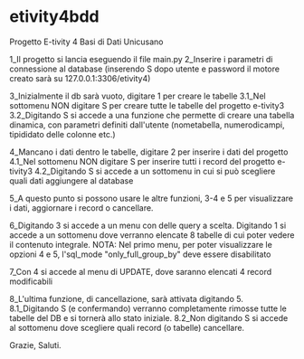 # etivity4bdd
Progetto E-tivity 4 Basi di Dati Unicusano

1_Il progetto si lancia eseguendo il file main.py
2_Inserire i parametri di connessione al database (inserendo S dopo utente e password il motore creato sarà su 127.0.0.1:3306/etivity4)

3_Inizialmente il db sarà vuoto, digitare 1 per creare le tabelle
  3.1_Nel sottomenu NON digitare S per creare tutte le tabelle del progetto e-tivity3
  3.2_Digitando S si accede a una funzione che permette di creare una tabella dinamica, con parametri definiti dall'utente (nometabella, numerodicampi, tipididato delle colonne etc.)

4_Mancano i dati dentro le tabelle, digitare 2 per inserire i dati del progetto
  4.1_Nel sottomenu NON digitare S per inserire tutti i record del progetto e-tivity3
  4.2_Digitando S si accede a un sottomenu in cui si può scegliere quali dati aggiungere al database
  
5_A questo punto si possono usare le altre funzioni, 3-4 e 5 per visualizzare i dati, aggiornare i record o cancellare.

6_Digitando 3 si accede a un menu con delle query a scelta. Digitando 1 si accede a un sottomenu dove verranno elencate 8 tabelle di cui poter vedere il contenuto integrale.
NOTA: Nel primo menu, per poter visualizzare le opzioni 4 e 5, l'sql_mode "only_full_group_by" deve essere disabilitato

7_Con 4 si accede al menu di UPDATE, dove saranno elencati 4 record modificabili

8_L'ultima funzione, di cancellazione, sarà attivata digitando 5. 
  8.1_Digitando S (e confermando) verranno completamente rimosse tutte le tabelle del DB e si tornerà allo stato iniziale.
  8.2_Non digitando S si accede al sottomenu dove scegliere quali record (o tabelle) cancellare.


Grazie,
Saluti.
  
